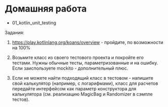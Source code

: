 # Домашняя работа

- 01_kotlin_unit_testing

Задания:

1. https://play.kotlinlang.org/koans/overview - пройдите, по возможности на 100%

2. Возьмите класс из своего тестового проекта и покройте его тестами. Нужны обычные 
тесты, параметризованные и на ошибку. Если заиспользуете mockito - дополнительный плюс.

3. Если не можете найти подходящий класс в тестовом - напишите свой калькулятор 
(например, с логарифмами), класс для расчетов передайте интерфейсом как параметр 
конструктора для калькулятора (см. реализацию MagicBag и Randomizer в сэмпле тестов).
